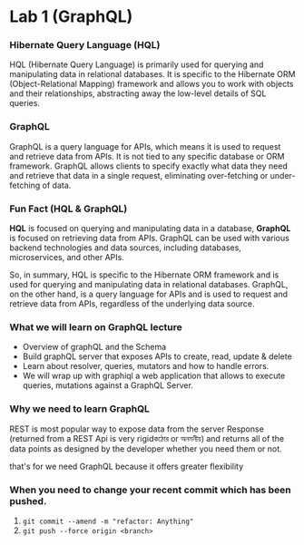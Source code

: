 # Lab 1 (GraphQL)

### Hibernate Query Language (HQL)
HQL (Hibernate Query Language) is primarily used for querying and manipulating data in relational databases. It is specific to the Hibernate ORM (Object-Relational Mapping) framework and allows you to work with objects and their relationships, abstracting away the low-level details of SQL queries.

### GraphQL
GraphQL is a query language for APIs, which means it is used to request and retrieve data from APIs. It is not tied to any specific database or ORM framework. GraphQL allows clients to specify exactly what data they need and retrieve that data in a single request, eliminating over-fetching or under-fetching of data.

### Fun Fact (HQL  & GraphQL)
**HQL** is focused on querying and manipulating data in a database, **GraphQL** is focused on retrieving data from APIs. GraphQL can be used with various backend technologies and data sources, including databases, microservices, and other APIs.

So, in summary, HQL is specific to the Hibernate ORM framework and is used for querying and manipulating data in relational databases. GraphQL, on the other hand, is a query language for APIs and is used to request and retrieve data from APIs, regardless of the underlying data source.

### What we will learn on GraphQL lecture
* Overview of graphQL and the Schema
* Build graphQL server that exposes APIs to create, read, update & delete
* Learn about resolver, queries, mutators and how to handle errors.
* We will wrap up with graphiql a web application that allows to execute queries, mutations against a GraphQL Server. 

### Why we need to learn GraphQL
REST is most popular way to expose data from the server
Response (returned from a REST Api is very rigidকঠোর or অনমনীয়) and returns all of the
data points as designed by the developer whether you need them or not.

that's for we need GraphQL because it offers greater flexibility

### When you need to change your recent commit which has been pushed.
1. `git commit --amend -m "refactor: Anything"`
2. `git push --force origin <branch>`

